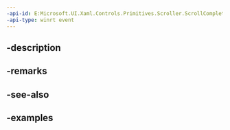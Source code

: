 ```yaml
---
-api-id: E:Microsoft.UI.Xaml.Controls.Primitives.Scroller.ScrollCompleted
-api-type: winrt event
---
```


## -description

## -remarks

## -see-also

## -examples

